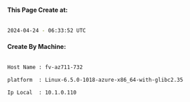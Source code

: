 
   
#### This Page Create at:

```bash

2024-04-24 - 06:33:52 UTC

```

#### Create By Machine:

```bash

Host Name : fv-az711-732

platform  : Linux-6.5.0-1018-azure-x86_64-with-glibc2.35

Ip Local  : 10.1.0.110

```

